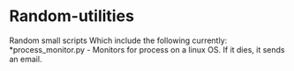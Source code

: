# Random-utilities
Random small scripts 
Which include the following currently:
*process_monitor.py  - Monitors for process on a linux OS. If it dies, it sends an email. 
